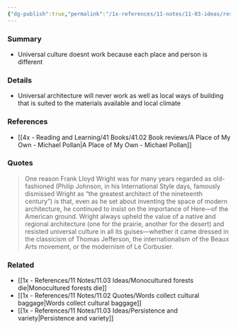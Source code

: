 ```yaml
---
{"dg-publish":true,"permalink":"/1x-references/11-notes/11-03-ideas/resist-universal-culture/","title":"Resist universal culture","created":"2025-04-09T21:46:42.552+03:00","updated":"2025-04-10T10:35:26.376+03:00"}
---
```



### Summary
- Universal culture doesnt work because each place and person is different

### Details
- Universal architecture will never work as well as local ways of building that is suited to the materials available and local climate

### References
- [[4x - Reading and Learning/41 Books/41.02 Book reviews/A Place of My Own - Michael Pollan\|A Place of My Own - Michael Pollan]]

### Quotes
> One reason Frank Lloyd Wright was for many years regarded as old-fashioned (Philip Johnson, in his International Style days, famously dismissed Wright as “the greatest architect of the nineteenth century”) is that, even as he set about inventing the space of modern architecture, he continued to insist on the importance of Here—of the American ground. Wright always upheld the value of a native and regional architecture (one for the prairie, another for the desert) and resisted universal culture in all its guises—whether it came dressed in the classicism of Thomas Jefferson, the internationalism of the Beaux Arts movement, or the modernism of Le Corbusier.

### Related
- [[1x - References/11 Notes/11.03 Ideas/Monocultured forests die\|Monocultured forests die]]
- [[1x - References/11 Notes/11.02 Quotes/Words collect cultural baggage\|Words collect cultural baggage]]
- [[1x - References/11 Notes/11.03 Ideas/Persistence and variety\|Persistence and variety]]
